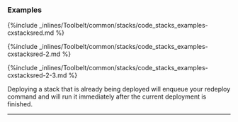 <!-- post: -->


### Examples



{%include _inlines/Toolbelt/common/stacks/code_stacks_examples-cxstacksred.md %}






{%include _inlines/Toolbelt/common/stacks/code_stacks_examples-cxstacksred-2.md %}






{%include _inlines/Toolbelt/common/stacks/code_stacks_examples-cxstacksred-2-3.md %}




Deploying a stack that is already being deployed will enqueue your redeploy command and will run it immediately after the current deployment is finished.

* * *

